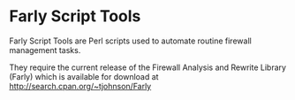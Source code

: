 Farly Script Tools
==================

Farly Script Tools are Perl scripts used to automate routine
firewall management tasks.

They require the current release of the Firewall Analysis
and Rewrite Library (Farly) which is available for download
at http://search.cpan.org/~tjohnson/Farly